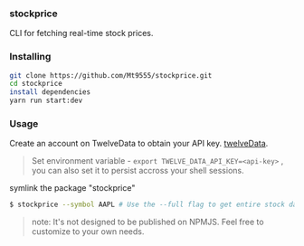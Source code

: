 ### stockprice
CLI for fetching real-time stock prices.

### Installing
```bash
git clone https://github.com/Mt9555/stockprice.git
cd stockprice
install dependencies
yarn run start:dev
```

### Usage
Create an account on TwelveData to obtain your API key. [twelveData](https://twelvedata.com/docs#authentication).
> Set environment variable - `export TWELVE_DATA_API_KEY=<api-key>` , you can also set it to persist accross your shell sessions.

symlink the package "stockprice"

```bash
$ stockprice --symbol AAPL # Use the --full flag to get entire stock data (optional)
```
> note: It's not designed to be published on NPMJS. Feel free to customize to your own needs.